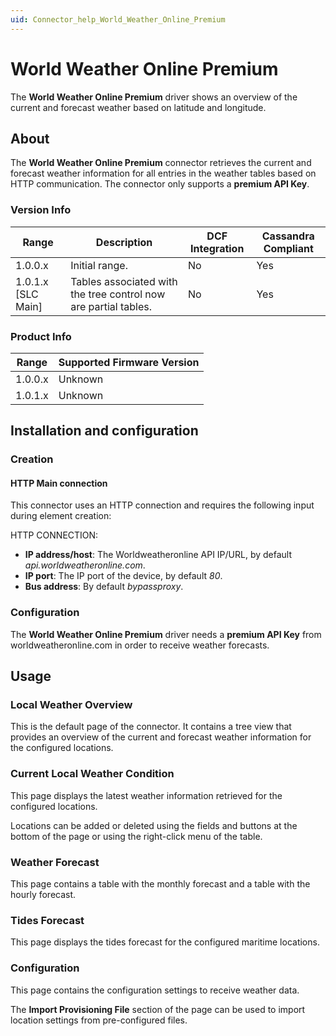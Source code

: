 ```yaml
---
uid: Connector_help_World_Weather_Online_Premium
---
```


# World Weather Online Premium

The **World Weather Online Premium** driver shows an overview of the current and forecast weather based on latitude and longitude.

## About

The **World Weather Online Premium** connector retrieves the current and forecast weather information for all entries in the weather tables based on HTTP communication. The connector only supports a **premium API Key**.

### Version Info

| **Range**     | **Description**                                                 | **DCF Integration** | **Cassandra Compliant** |
|----------------------|-----------------------------------------------------------------|---------------------|-------------------------|
| 1.0.0.x              | Initial range.                                                  | No                  | Yes                     |
| 1.0.1.x \[SLC Main\] | Tables associated with the tree control now are partial tables. | No                  | Yes                     |

### Product Info

| Range | Supported Firmware Version |
|------------------|-----------------------------|
| 1.0.0.x          | Unknown                     |
| 1.0.1.x          | Unknown                     |

## Installation and configuration

### Creation

#### HTTP Main connection

This connector uses an HTTP connection and requires the following input during element creation:

HTTP CONNECTION:

- **IP address/host**: The Worldweatheronline API IP/URL, by default *api.worldweatheronline.com*.
- **IP port**: The IP port of the device, by default *80*.
- **Bus address**: By default *bypassproxy*.

### Configuration

The **World Weather Online Premium** driver needs a **premium API Key** from worldweatheronline.com in order to receive weather forecasts.

## Usage

### Local Weather Overview

This is the default page of the connector. It contains a tree view that provides an overview of the current and forecast weather information for the configured locations.

### Current Local Weather Condition

This page displays the latest weather information retrieved for the configured locations.

Locations can be added or deleted using the fields and buttons at the bottom of the page or using the right-click menu of the table.

### Weather Forecast

This page contains a table with the monthly forecast and a table with the hourly forecast.

### Tides Forecast

This page displays the tides forecast for the configured maritime locations.

### Configuration

This page contains the configuration settings to receive weather data.

The **Import Provisioning File** section of the page can be used to import location settings from pre-configured files.
